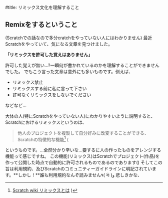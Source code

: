 #title: リミックス文化を理解すること

## Remixをするということ
(Scratchでの話なので多分cratchをやっていない人にはわかりません)
最近Scratchをやっていて、気になる文章を見つけました。

**「リミックスを許可した覚えはありません」**

許可した覚えが無い...?一瞬何が書かれているのかを理解することができませんでした。
でもこう言った文章は意外にも多いものです。例えば、

* リミックス禁止
* リミックスする前に私に言って下さい
* 許可なくリミックスをしないでください

などなど...

大体の人(特にScratchをやっていない人)にわかりやすいように説明すると、
Scratchにおけるリミックスというのは、

>他人のプロジェクトを複製して自分好みに改変することができる、Scratchの特徴的な機能[^1]
(
  [^1]: [Scratch wiki リミックスとは](https://ja.scratch-wiki.info/wiki/リミックス)
)

というものです。...全然分かり辛いな...要するに人の作ったものをアレンジする機能って感じですね。
この機能(リミックス)はScratchでプロジェクト(作品)を作って公開した時点で自動的に許可されるものであるのであります()
そしてこの旨は利用規約、及びScratchのコミュニティーガイドラインに明記されています。**しかし！**誰も利用規約なんぞ読みません٩( ᐛ )و
悲しきかな、